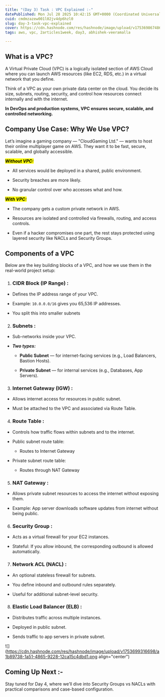 ```yaml
---
title: "(Day 3) Task : VPC Explained :-"
datePublished: Mon Jul 28 2025 10:42:15 GMT+0000 (Coordinated Universal Time)
cuid: cmdmzazew001l02jv4dp6hzl0
slug: day-3-task-vpc-explained
cover: https://cdn.hashnode.com/res/hashnode/image/upload/v1753698674862/529cede6-1ca7-4ea5-87dd-74c4779967d8.png
tags: aws, vpc, 2articles1week, day3, abhishek-veeramalla

---
```


## **What is a VPC?**

A Virtual Private Cloud (VPC) is a logically isolated section of AWS Cloud where you can launch AWS resources (like EC2, RDS, etc.) in a virtual network that you define.

Think of a VPC as your own private data center on the cloud. You decide its size, subnets, routing, security, and control how resources connect internally and with the internet.

**In DevOps and production systems, VPC ensures secure, scalable, and controlled networking.**

## Company Use Case: Why We Use VPC?

Let’s imagine a gaming company — "CloudGaming Ltd." — wants to host their online multiplayer game on AWS. They want it to be fast, secure, scalable, and globally accessible.

***<mark>Without VPC:</mark>***

* All services would be deployed in a shared, public environment.
    
* Security breaches are more likely.
    
* No granular control over who accesses what and how.
    

***<mark>With VPC:</mark>***

* The company gets a custom private network in AWS.
    
* Resources are isolated and controlled via firewalls, routing, and access controls.
    
* Even if a hacker compromises one part, the rest stays protected using layered security like NACLs and Security Groups.
    

## Components of a VPC

Below are the key building blocks of a VPC, and how we use them in the real-world project setup:

1. ### **CIDR Block (IP Range) :**
    

* Defines the IP address range of your VPC.
    
* Example: `10.0.0.0/16` gives you 65,536 IP addresses.
    
* You split this into smaller subnets
    

2. ### **Subnets :**
    

* Sub-networks inside your VPC.
    
* ***Two types:***
    
    * **Public Subnet** — for internet-facing services (e.g., Load Balancers, Bastion Hosts).
        
    * **Private Subnet** — for internal services (e.g., Databases, App Servers).
        

3. ### **Internet Gateway (IGW) :**
    

* Allows internet access for resources in public subnet.
    
* Must be attached to the VPC and associated via Route Table.
    

4. ### **Route Table :**
    

* Controls how traffic flows within subnets and to the internet.
    
* Public subnet route table:
    
    * Routes to Internet Gateway
        
* Private subnet route table:
    
    * Routes through NAT Gateway
        

5. ### **NAT Gateway :**
    

* Allows private subnet resources to access the internet without exposing them.
    
* Example: App server downloads software updates from internet without being public.
    

6. ### **Security Group :**
    

* Acts as a virtual firewall for your EC2 instances.
    
* Stateful: If you allow inbound, the corresponding outbound is allowed automatically.
    

7. ### **Network ACL (NACL) :**
    

* An optional stateless firewall for subnets.
    
* You define inbound and outbound rules separately.
    
* Useful for additional subnet-level security.
    

8. ### **Elastic Load Balancer (ELB) :**
    

* Distributes traffic across multiple instances.
    
* Deployed in public subnet.
    
* Sends traffic to app servers in private subnet.
    

![](https://cdn.hashnode.com/res/hashnode/image/upload/v1753699316698/a1b89738-1a51-4865-9228-12ca15c4dbd1.png align="center")

## Coming Up Next :-

Stay tuned for Day 4, where we’ll dive into Security Groups vs NACLs with practical comparisons and case-based configuration.